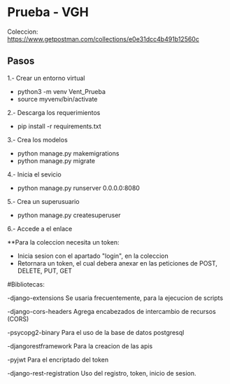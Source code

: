 # Prueba - VGH

Coleccion: https://www.getpostman.com/collections/e0e31dcc4b491b12560c


## Pasos

1.- Crear un entorno virtual
- python3 -m venv Vent_Prueba
- source myvenv/bin/activate

2.- Descarga los requerimientos
- pip install -r requirements.txt

3.- Crea los modelos
- python manage.py makemigrations
- python manage.py migrate

4.- Inicia el sevicio
- python manage.py runserver 0.0.0.0:8080

5.- Crea un superusuario
- python manage.py createsuperuser

6.- Accede a el enlace

**Para la coleccion necesita un token:
- Inicia sesion con el apartado "login", en la coleccion
- Retornara un token, el cual debera anexar en las peticiones de
POST, DELETE, PUT, GET

#Bibliotecas:

-django-extensions
Se usaria frecuentemente, para la ejecucion de scripts

-django-cors-headers
Agrega encabezados de intercambio de recursos (CORS)

-psycopg2-binary
Para el uso de la base de datos postgresql

-djangorestframework
Para la creacion de las apis

-pyjwt
Para el encriptado del token

-django-rest-registration
Uso del registro, token, inicio de sesion.
